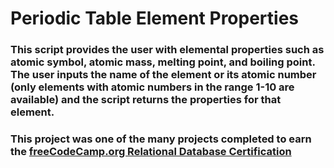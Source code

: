 # Periodic Table Element Properties 
### This script provides the user with elemental properties such as atomic symbol, atomic mass, melting point, and boiling point. The user inputs the name of the element or its atomic number (only elements with atomic numbers in the range 1-10 are available) and the script returns the properties for that element.
### This project was one of the many projects completed to earn the [freeCodeCamp.org Relational Database Certification](https://www.freecodecamp.org/learn/relational-database)
